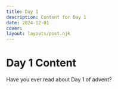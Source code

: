 ```yaml
---
title: Day 1
description: Content for Day 1
date: 2024-12-01
cover: 
layout: layouts/post.njk
---
```


# Day 1 Content

Have you ever read about Day 1 of advent?